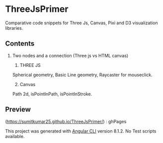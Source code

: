 # ThreeJsPrimer

Comparative code snippets for Three Js, Canvas, Pixi and D3 visualization libraries.

## Contents

1. Two nodes and a connection (Three js vs HTML canvas)
    1. THREE JS

    Spherical geometry, Basic Line geometry, Raycaster for mouseclick.

    2. Canvas 

    Path 2d, isPointInPath, isPointInStroke.

## Preview

(<https://sumitkumar25.github.io/ThreeJsPrimer/>) : ghPages

This project was generated with [Angular CLI](https://github.com/angular/angular-cli) version 8.1.2.
No Test scripts available.
